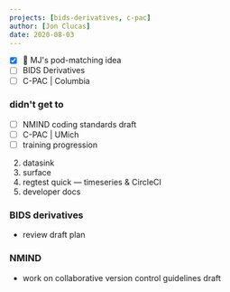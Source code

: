 ```yaml
---
projects: [bids-derivatives, c-pac]
author: [Jon Clucas]
date: 2020-08-03
---
```


- [x] :e-mail: MJ's pod-matching idea
- [ ] BIDS Derivatives
- [ ] C-PAC | Columbia

<!--more-->

### didn't get to

- [ ] NMIND coding standards draft
- [ ] C-PAC | UMich
- [ ] training progression
2. datasink
3. surface
4. regtest quick ― timeseries & CircleCI
5. developer docs

### BIDS derivatives

* review draft plan

### NMIND

- work on collaborative version control guidelines draft